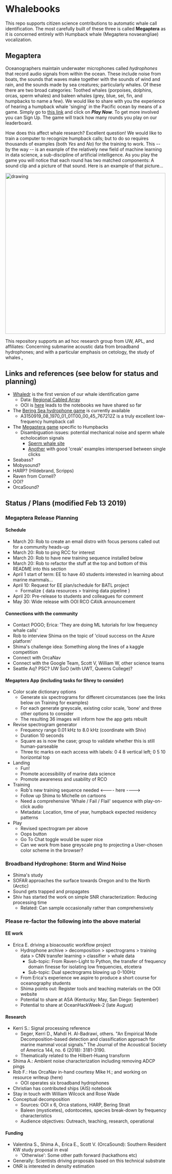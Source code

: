 
# Whalebooks

This repo supports citizen science contributions to automatic whale call identification. The most carefully built
of these three is called **Megaptera** as it is concerned entirely with Humpback whale (Megaptera novaeangliae) vocalization.


## Megaptera

Oceanographers maintain underwater microphones called *hydrophones* that record audio signals from within the ocean.
These include noise from boats, the sounds that waves make together with the sounds of wind and rain, and the sounds
made by sea creatures; particularly whales. Of these there are two broad categories: Toothed whales (porpoises, dolphins,
orcas, sperm whales) and baleen whales (grey, blue, sei, fin, and humpbacks to name a few). We would like to share with 
you the experience of hearing a humpback whale 'singing' in the Pacific ocean by means of a game. Simply go to 
[this link](http://megaptera.swipesforscience.com) and click on ***Play Now***. To get more involved you can Sign Up.
The game will track how many rounds you play on our leaderboard.


How does this affect whale research? Excellent question! We would like to train a computer to recognize humpback calls; 
but to do so requires thousands of examples (both *Yes* and *No*) for the training to work. This -- by the way -- is an
example of the relatively new field of machine learning in data science, a sub-discipline of artificial intelligence. 
As you play the game you will notice that each round has two matched components: A sound clip and a picture of that sound.
Here is an example of that picture...


<img src="https://github.com/whaledr/whalebooks/blob/master/megaptera_spectrogram.png" alt="drawing" width="500"/>







This repository supports an ad hoc research group from UW, APL, and affiliates: Concerning submarine acoustic
data from broadband hydrophones; and with a particular emphasis on cetology, the study of whales
[.](https://github.com/robfatland/ops)


## Links and references (see below for status and planning)

* [Whaledr](https://whale-dr.firebaseapp.com/#/play) is the first version of our whale identification game
  * Data: [Regional Cabled Array](https://interactiveoceans.washington.edu/story/The_Regional_Cabled_Array)
  * OOI is [here](oceanobservatories.org/communit-tools) leads to the notebooks we have shared so far
* The [Bering Sea hydrophone game](http://arcticwhaledr.swipesforscience.org) is currently available
  * A3150919_08_1970_01_01T00_00_45_767212Z is a truly excellent low-frequency humpback call
* The [Megaptera game](http://megaptera.swipesforscience.org/#/) specific to Humpbacks
  * Disambiguation issues: potential mechanical noise and sperm whale echolocation signals 
    * [Sperm whale site](https://dosits.org/galleries/audio-gallery/marine-mammals/toothed-whales/sperm-whale/?vimeography_gallery=30&vimeography_video=227089578)
    * [Another](https://ocr.org/sounds/sperm-whale/) with good 'creak' examples interspersed between single clicks
* Seabass? 
* Mobysound?
* HARP? (Hildebrand, Scripps)
* Raven from Cornell?
* OOI?
* OrcaSound?

## Status / Plans (modified Feb 13 2019)

### Megaptera Release Planning

#### Schedule
- March 20: Rob to create an email distro with focus persons called out for a community heads-up
- March 20: Rob to ping RCC for interest
- March 20: Rob to have new training sequence installed below
- March 20: Rob to refactor the stuff at the top and bottom of this README into this section
- April 1 start of term: EE to have 40 students interested in learning about marine mammals...
- April 10: Request for EE plan/schedule for BATL project
  - Formalize { data resources > training data pipeline } 
- April 20: Pre-release to students and colleagues for comment
- May 30: Wide release with OOI RCO CAVA announcement

#### Connections with the community

- Contact POGO; Erica: 'They are doing ML tutorials for low frequency whale calls'
- Rob to interview Shima on the topic of 'cloud success on the Azure platform' 
- Shima's challenge idea: Something along the lines of a kaggle competition
- Connect with OrcaNav
- Connect with the Google Team, Scott V, William W, other science teams
- Seattle Aq? PSC? UW SoO (with UWT, Queens College)? 

#### Megaptera App (including tasks for Shrey to consider)
- Color scale dictionary options
  - Generate six spectrograms for different circumstances (see the links below on Training for examples)
  - For each generate greyscale, existing color scale, 'bone' and three other options to consider
  - The resulting 36 images will inform how the app gets rebuilt
- Revise spectrogram generator
  - Frequency range 0.01 kHz to 8.0 kHz (coordinate with Shiv)
  - Duration 10 seconds
  - Square as is now the case; group to validate whether this is still human-parseable
  - Three tic marks on each access with labels: 0 4 8 vertical left; 0 5 10 horizontal top
- Landing
  - Fun!
  - Promote accessibility of marine data science
  - Promote awareness and usability of RCO
- Training
  - Rob's new training sequence needed <---- here ---->
  - Follow up Shima to Michelle on cartoons
  - Need a comprehensive 'Whale / Fail / Flail' sequence with play-on-click audio
  - Metadata: Location, time of year, humpback expected residency patterns
- Play
  - Revised spectrogram per above
  - Oops button
  - Go To Chat toggle would be super nice
  - Can we work from base greyscale png to projecting a User-chosen color scheme in the browser?

### Broadband Hydrophone: Storm and Wind Noise
- Shima's study
- SOFAR approaches the surface towards Oregon and to the North (Arctic)
- Sound gets trapped and propagates
- Shiv has started the work on simple SNR characterization: Reducing processing time
  - Related: Can sample occasionally rather than comprehensively


### Please re-factor the following into the above material

#### EE work

- Erica E. driving a bioacoustic workflow project
  - Hydrophone archive > decomposition > spectrograms > training data > CNN transfer learning > classifier > whale data
    - Sub-topic: From Raven-Light to Python, the transfer of frequency domain finesse for isolating low frequencies, etcetera
    - Sub-topic: Dual spectrograms blowing up 0-100Hz
  - From Erica's experience we aspire to produce a short course for oceanography students
  - Shima points out: Register tools and teaching materials on the OOI website
  - Potential to share at ASA (Kentucky: May, San Diego: September)  
  - Potential to share at OceanHackWeek-2 (late August)

#### Research

- Kerri S.: Signal processing reference
  - Seger, Kerri D., Mahdi H. Al-Badrawi, others. "An Empirical Mode Decomposition-based detection and classification approach for marine mammal vocal signals." The Journal of the Acoustical Society of America 144, no. 6 (2018): 3181-3190.
  - Thematically related to the Hilbert-Huang transform
- Shima A.: Ambient noise characterization including removing ADCP pings  
- Rob F.: Has OrcaNav in-hand courtesy Mike H.; and working on resource writeup (here)
  - OOI operates six broadband hydrophones
- Christian has contributed ships (AIS) notebook
- Stay in touch with William Wilcock and Rose Wade
- Conceptual decomposition
  - Sources: OOI x 6, Orca stations, HARP, Bering Strait
  - Baleen (mysticetes), odontocetes, species break-down by frequency characteristics
  - Audience objectives: Outreach, teaching, research, operational


#### Funding
* Valentina S., Shima A., Erica E., Scott V. (OrcaSound): Southern Resident KW study proposal in eval
  * 'Otherwise': Some other path forward (hackathons etc)
* Generally: Scientists driving proposals based on this technical substrate
* ONR is interested in density estimation

